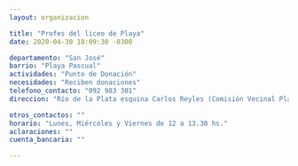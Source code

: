 ```yaml
---
layout: organizacion

title: "Profes del liceo de Playa"
date: 2020-04-30 18:09:30 -0300

departamento: "San José"
barrio: "Playa Pascual"
actividades: "Punto de Donación"
necesidades: "Reciben donaciones"
telefono_contacto: "092 983 301"
direccion: "Río de la Plata esquina Carlos Reyles (Comisión Vecinal Playa Pascual)"

otros_contactos: ""
horario: "Lunes, Miércoles y Viernes de 12 a 13.30 hs."
aclaraciones: ""
cuenta_bancaria: ""

---
```

